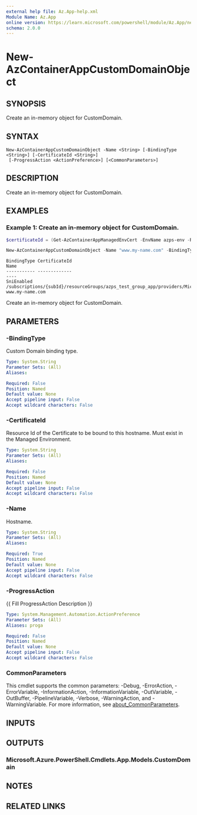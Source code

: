 ```yaml
---
external help file: Az.App-help.xml
Module Name: Az.App
online version: https://learn.microsoft.com/powershell/module/Az.App/new-azcontainerappcustomdomainobject
schema: 2.0.0
---
```


# New-AzContainerAppCustomDomainObject

## SYNOPSIS
Create an in-memory object for CustomDomain.

## SYNTAX

```
New-AzContainerAppCustomDomainObject -Name <String> [-BindingType <String>] [-CertificateId <String>]
 [-ProgressAction <ActionPreference>] [<CommonParameters>]
```

## DESCRIPTION
Create an in-memory object for CustomDomain.

## EXAMPLES

### Example 1: Create an in-memory object for CustomDomain.
```powershell
$certificateId = (Get-AzContainerAppManagedEnvCert -EnvName azps-env -ResourceGroupName azps_test_group_app -Name azps-env-cert).Id

New-AzContainerAppCustomDomainObject -Name "www.my-name.com" -BindingType "SniEnabled" -CertificateId $certificateId
```

```output
BindingType CertificateId                                                                                                                                 Name
----------- -------------                                                                                                                                 ----
SniEnabled  /subscriptions/{subId}/resourceGroups/azps_test_group_app/providers/Microsoft.App/managedEnvironments/{manageEnvName}/certificates/{testcert} www.my-name.com
```

Create an in-memory object for CustomDomain.

## PARAMETERS

### -BindingType
Custom Domain binding type.

```yaml
Type: System.String
Parameter Sets: (All)
Aliases:

Required: False
Position: Named
Default value: None
Accept pipeline input: False
Accept wildcard characters: False
```

### -CertificateId
Resource Id of the Certificate to be bound to this hostname.
Must exist in the Managed Environment.

```yaml
Type: System.String
Parameter Sets: (All)
Aliases:

Required: False
Position: Named
Default value: None
Accept pipeline input: False
Accept wildcard characters: False
```

### -Name
Hostname.

```yaml
Type: System.String
Parameter Sets: (All)
Aliases:

Required: True
Position: Named
Default value: None
Accept pipeline input: False
Accept wildcard characters: False
```

### -ProgressAction
{{ Fill ProgressAction Description }}

```yaml
Type: System.Management.Automation.ActionPreference
Parameter Sets: (All)
Aliases: proga

Required: False
Position: Named
Default value: None
Accept pipeline input: False
Accept wildcard characters: False
```

### CommonParameters
This cmdlet supports the common parameters: -Debug, -ErrorAction, -ErrorVariable, -InformationAction, -InformationVariable, -OutVariable, -OutBuffer, -PipelineVariable, -Verbose, -WarningAction, and -WarningVariable. For more information, see [about_CommonParameters](http://go.microsoft.com/fwlink/?LinkID=113216).

## INPUTS

## OUTPUTS

### Microsoft.Azure.PowerShell.Cmdlets.App.Models.CustomDomain

## NOTES

## RELATED LINKS
